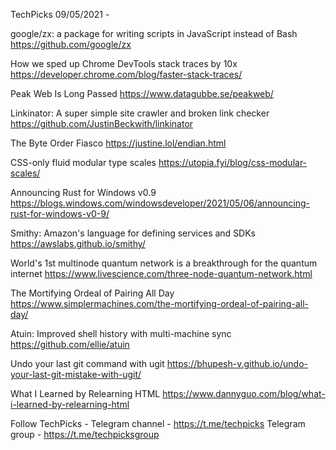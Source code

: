 TechPicks 09/05/2021 -

google/zx: a package for writing scripts in JavaScript instead of Bash
https://github.com/google/zx

How we sped up Chrome DevTools stack traces by 10x
https://developer.chrome.com/blog/faster-stack-traces/

Peak Web Is Long Passed
https://www.datagubbe.se/peakweb/

Linkinator: A super simple site crawler and broken link checker
https://github.com/JustinBeckwith/linkinator

The Byte Order Fiasco
https://justine.lol/endian.html

CSS-only fluid modular type scales
https://utopia.fyi/blog/css-modular-scales/

Announcing Rust for Windows v0.9
https://blogs.windows.com/windowsdeveloper/2021/05/06/announcing-rust-for-windows-v0-9/

Smithy: Amazon's language for defining services and SDKs
https://awslabs.github.io/smithy/

World's 1st multinode quantum network is a breakthrough for the quantum internet
https://www.livescience.com/three-node-quantum-network.html 

 The Mortifying Ordeal of Pairing All Day
https://www.simplermachines.com/the-mortifying-ordeal-of-pairing-all-day/

Atuin: Improved shell history with multi-machine sync
https://github.com/ellie/atuin

Undo your last git command with ugit
https://bhupesh-v.github.io/undo-your-last-git-mistake-with-ugit/

What I Learned by Relearning HTML
https://www.dannyguo.com/blog/what-i-learned-by-relearning-html

Follow TechPicks -
Telegram channel - https://t.me/techpicks
Telegram group - https://t.me/techpicksgroup
